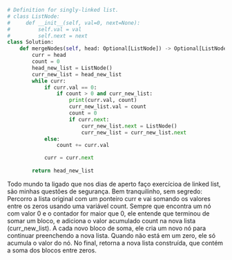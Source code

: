 ``` PYTHON
# Definition for singly-linked list.
# class ListNode:
#     def __init__(self, val=0, next=None):
#         self.val = val
#         self.next = next
class Solution:
    def mergeNodes(self, head: Optional[ListNode]) -> Optional[ListNode]:
        curr = head
        count = 0
        head_new_list = ListNode()
        curr_new_list = head_new_list
        while curr:
            if curr.val == 0:
                if count > 0 and curr_new_list:
                    print(curr.val, count)
                    curr_new_list.val = count
                    count = 0
                    if curr.next:
                        curr_new_list.next = ListNode()
                        curr_new_list = curr_new_list.next
            else:
                count += curr.val

            curr = curr.next
        
        return head_new_list
```                
        
Todo mundo ta ligado que nos dias de aperto faço exercícioa de linked list, são minhas questões de segurança. Bem tranquilinho, sem segredo:
Percorro a lista original com um ponteiro curr e vai somando os valores entre os zeros usando uma variável count. Sempre que encontra um nó com valor 0 e o contador for maior que 0, ele entende que terminou de somar um bloco, e adiciona o valor acumulado count na nova lista (curr_new_list). A cada novo bloco de soma, ele cria um novo nó para continuar preenchendo a nova lista. Quando não está em um zero, ele só acumula o valor do nó. No final, retorna a nova lista construída, que contém a soma dos blocos entre zeros.